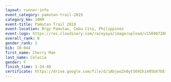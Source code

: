 ```yaml
---
layout: runner-info 
event_category: pamutan-trail-2019 
category_km: 10KM 
event-title: Pamutan Trail 2019 
event-location: Brgy Pamutan, Cebu City, Philippines 
event-logo: https://res.cloudinary.com/raceyaya/image/upload/v1569072806/logo/pamutan-trail_d8abrj.jpg 
overall_rank: 8
gender_rank: 2
bib: 10-044
first_name: Cherry Mae
last_name: Celocia
gender: F
finish_time: 1-24-48
certificate: https://drive.google.com/file/d/1AbjwoZn0ytS69Ih1495UX7bEtIAKAG6A/view?usp=sharing
---
```

